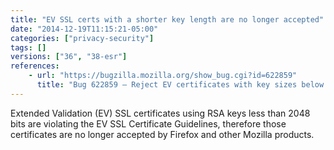 ```yaml
---
title: "EV SSL certs with a shorter key length are no longer accepted"
date: "2014-12-19T11:15:21-05:00"
categories: ["privacy-security"]
tags: []
versions: ["36", "38-esr"]
references:
    - url: "https://bugzilla.mozilla.org/show_bug.cgi?id=622859"
      title: "Bug 622859 – Reject EV certificates with key sizes below RSA 2048"
---
```

Extended Validation (EV) SSL certificates using RSA keys less than 2048 bits are violating the EV SSL Certificate Guidelines, therefore those certificates are no longer accepted by Firefox and other Mozilla products.
